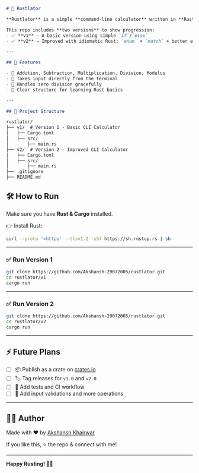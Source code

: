 ```markdown
# 🦀 Rustlator

**Rustlator** is a simple **command-line calculator** written in **Rust** — built to learn Rust fundamentals like `match`, `enum`, `stdin`, and clean CLI structure.

This repo includes **two versions** to show progression:
- ✅ **v1** — A basic version using simple `if`/`else`
- ✅ **v2** — Improved with idiomatic Rust: `enum` + `match` + better error handling

---

## 🚀 Features

- 📌 Addition, Subtraction, Multiplication, Division, Modulus
- 📌 Takes input directly from the terminal
- 📌 Handles zero division gracefully
- 📌 Clear structure for learning Rust basics

---

## 📂 Project Structure

rustlator/
├── v1/  # Version 1 - Basic CLI Calculator
│   ├── Cargo.toml
│   ├── src/
│       ├── main.rs
├── v2/  # Version 2 - Improved CLI Calculator
│   ├── Cargo.toml
│   ├── src/
│       ├── main.rs
├── .gitignore
├── README.md

````
## 🛠️ How to Run

Make sure you have **Rust & Cargo** installed.

👉 Install Rust:
```bash
curl --proto '=https' --tlsv1.2 -sSf https://sh.rustup.rs | sh
````

---

### ✅ Run Version 1

```bash
git clone https://github.com/Akshansh-29072005/rustlator.git
cd rustlator/v1
cargo run
```

---

### ✅ Run Version 2

```bash
git clone https://github.com/Akshansh-29072005/rustlator.git
cd rustlator/v2
cargo run
```

---

## ⚡ Future Plans

* [ ] 📦 Publish as a crate on [crates.io](https://crates.io)
* [ ] 🏷️ Tag releases for `v1.0` and `v2.0`
* [ ] 🚀 Add tests and CI workflow
* [ ] 📝 Add input validations and more operations

---

## 👨‍💻 Author

Made with ❤️ by [Akshansh Khairwar](https://www.linkedin.com/in/akshanshkhairwar)

If you like this, ⭐ the repo & connect with me!

---

**Happy Rusting! 🦀✨**
